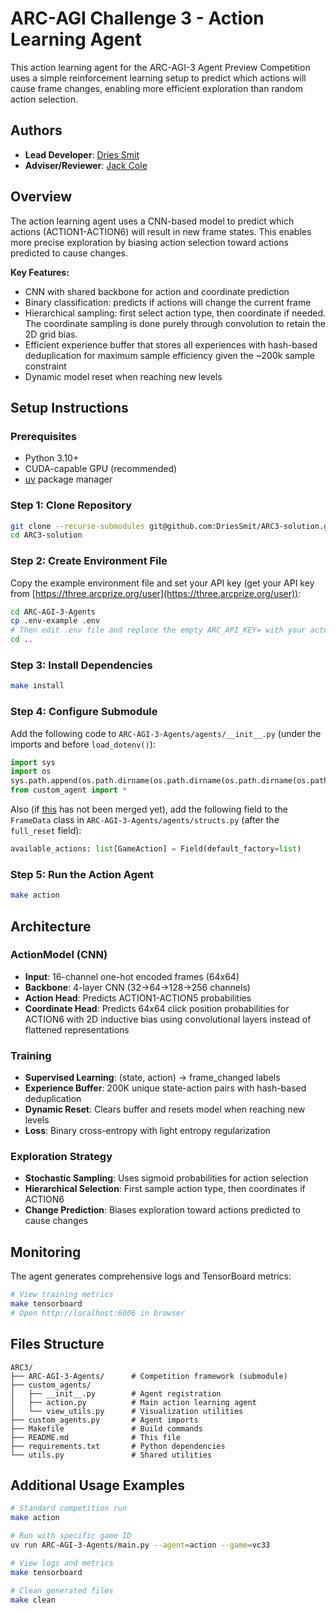# ARC-AGI Challenge 3 - Action Learning Agent
This action learning agent for the ARC-AGI-3 Agent Preview Competition uses a simple reinforcement learning setup to predict which actions will cause frame changes, enabling more efficient exploration than random action selection.

## Authors

- **Lead Developer**: [Dries Smit](https://driessmit.github.io/) 
- **Adviser/Reviewer**: [Jack Cole](https://x.com/MindsAI_Jack)

## Overview
The action learning agent uses a CNN-based model to predict which actions (ACTION1-ACTION6) will result in new frame states. This enables more precise exploration by biasing action selection toward actions predicted to cause changes.

**Key Features:**
- CNN with shared backbone for action and coordinate prediction
- Binary classification: predicts if actions will change the current frame
- Hierarchical sampling: first select action type, then coordinate if needed. The coordinate sampling is done purely through convolution to retain the 2D grid bias.
- Efficient experience buffer that stores all experiences with hash-based deduplication for maximum sample efficiency given the ~200k sample constraint
- Dynamic model reset when reaching new levels

## Setup Instructions

### Prerequisites
- Python 3.10+
- CUDA-capable GPU (recommended)
- [uv](https://docs.astral.sh/uv/) package manager

### Step 1: Clone Repository
```bash
git clone --recurse-submodules git@github.com:DriesSmit/ARC3-solution.git
cd ARC3-solution
```

### Step 2: Create Environment File
Copy the example environment file and set your API key (get your API key from [https://three.arcprize.org/user](https://three.arcprize.org/user)):
```bash
cd ARC-AGI-3-Agents
cp .env-example .env
# Then edit .env file and replace the empty ARC_API_KEY= with your actual API key
cd ..
```

### Step 3: Install Dependencies
```bash
make install
```

### Step 4: Configure Submodule
Add the following code to `ARC-AGI-3-Agents/agents/__init__.py` (under the imports and before `load_dotenv()`):

```python
import sys
import os
sys.path.append(os.path.dirname(os.path.dirname(os.path.dirname(os.path.abspath(__file__)))))
from custom_agent import *
```

Also (if [this](https://github.com/arcprize/ARC-AGI-3-Agents/pull/46) has not been merged yet), add the following field to the `FrameData` class in `ARC-AGI-3-Agents/agents/structs.py` (after the `full_reset` field):

```python
available_actions: list[GameAction] = Field(default_factory=list)
```

### Step 5: Run the Action Agent
```bash
make action
```

## Architecture

### ActionModel (CNN)
- **Input**: 16-channel one-hot encoded frames (64x64)
- **Backbone**: 4-layer CNN (32→64→128→256 channels)
- **Action Head**: Predicts ACTION1-ACTION5 probabilities
- **Coordinate Head**: Predicts 64x64 click position probabilities for ACTION6 with 2D inductive bias using convolutional layers instead of flattened representations

### Training
- **Supervised Learning**: (state, action) → frame_changed labels
- **Experience Buffer**: 200K unique state-action pairs with hash-based deduplication
- **Dynamic Reset**: Clears buffer and resets model when reaching new levels
- **Loss**: Binary cross-entropy with light entropy regularization

### Exploration Strategy
- **Stochastic Sampling**: Uses sigmoid probabilities for action selection
- **Hierarchical Selection**: First sample action type, then coordinates if ACTION6
- **Change Prediction**: Biases exploration toward actions predicted to cause changes

## Monitoring

The agent generates comprehensive logs and TensorBoard metrics:

```bash
# View training metrics
make tensorboard
# Open http://localhost:6006 in browser
```


## Files Structure

```
ARC3/
├── ARC-AGI-3-Agents/      # Competition framework (submodule)
├── custom_agents/
│   ├── __init__.py        # Agent registration
│   ├── action.py          # Main action learning agent
│   └── view_utils.py      # Visualization utilities
├── custom_agents.py       # Agent imports
├── Makefile               # Build commands
├── README.md              # This file
├── requirements.txt       # Python dependencies
└── utils.py               # Shared utilities
```

## Additional Usage Examples

```bash
# Standard competition run
make action

# Run with specific game ID
uv run ARC-AGI-3-Agents/main.py --agent=action --game=vc33

# View logs and metrics
make tensorboard

# Clean generated files
make clean
```

